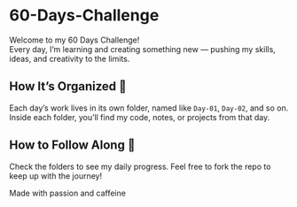 # 60-Days-Challenge

Welcome to my 60 Days Challenge!  
Every day, I’m learning and creating something new — pushing my skills, ideas, and creativity to the limits.

## How It’s Organized 📂  
Each day’s work lives in its own folder, named like `Day-01`, `Day-02`, and so on.  
Inside each folder, you’ll find my code, notes, or projects from that day.

## How to Follow Along 👀  
Check the folders to see my daily progress. Feel free to fork the repo to keep up with the journey!


Made with passion and caffeine

